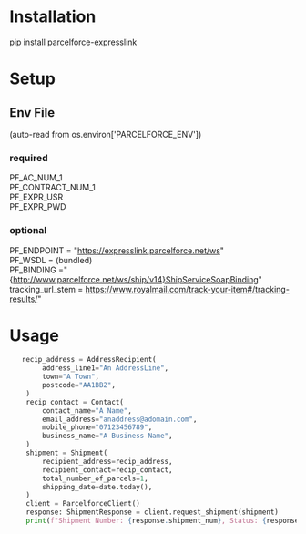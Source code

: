 # Installation

pip install parcelforce-expresslink

# Setup

## Env File

(auto-read from os.environ['PARCELFORCE_ENV'])

### required

PF_AC_NUM_1  
PF_CONTRACT_NUM_1  
PF_EXPR_USR  
PF_EXPR_PWD

### optional

PF_ENDPOINT = "https://expresslink.parcelforce.net/ws"  
PF_WSDL = (bundled)  
PF_BINDING ="{http://www.parcelforce.net/ws/ship/v14}ShipServiceSoapBinding"  
tracking_url_stem = https://www.royalmail.com/track-your-item#/tracking-results/"  

# Usage
``` python
   recip_address = AddressRecipient(
        address_line1="An AddressLine",
        town="A Town",
        postcode="AA1BB2",
    )
    recip_contact = Contact(
        contact_name="A Name",
        email_address="anaddress@adomain.com",
        mobile_phone="07123456789",
        business_name="A Business Name",
    )
    shipment = Shipment(
        recipient_address=recip_address,
        recipient_contact=recip_contact,
        total_number_of_parcels=1,
        shipping_date=date.today(),
    )
    client = ParcelforceClient()
    response: ShipmentResponse = client.request_shipment(shipment)
    print(f"Shipment Number: {response.shipment_num}, Status: {response.status}")
```